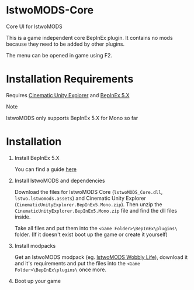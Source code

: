 # lstwoMODS-Core
Core UI for lstwoMODS

This is a game independent core BepInEx plugin. It contains no mods because they need to be added by other plugins.

The menu can be opened in game using F2.

# Installation Requirements

Requires [Cinematic Unity Explorer](https://github.com/originalnicodr/CinematicUnityExplorer/releases) and [BepInEx 5.X](https://github.com/BepInEx/BepInEx/releases/tag/v5.4.23.2)

> [!NOTE]
> lstwoMODS only supports BepInEx 5.X for Mono so far

# Installation

1. Install BepInEx 5.X
   
   You can find a guide [here](https://docs.bepinex.dev/articles/user_guide/installation/index.html)

2. Install lstwoMODS and dependencies

   Download the files for lstwoMODS Core (`lstwoMODS_Core.dll`, `lstwo.lstwomods.assets`) and Cinematic Unity Explorer (`CinematicUnityExplorer.BepInEx5.Mono.zip`).
   Then unzip the `CinematicUnityExplorer.BepInEx5.Mono.zip` file and find the dll files inside.

   Take all files and put them into the `<Game Folder>\BepInEx\plugins\` folder. (If it doesn't exist boot up the game or create it yourself)

3. Install modpacks

   Get an lstwoMODS modpack (eg. [lstwoMODS Wobbly Life](https://github.com/lstwo/lstwoMODS)), download it and it's requirements and put the files into the `<Game Folder>\BepInEx\plugins\` once more.

4. Boot up your game
